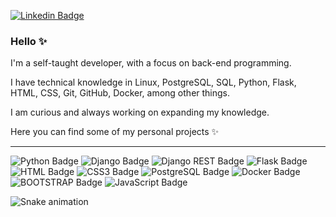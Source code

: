 [![Linkedin Badge](https://img.shields.io/badge/LinkedIn-0077B5?style=for-the-badge&logo=linkedin&logoColor=white&link=https://www.linkedin.com/in/https://www.linkedin.com/in/alineem/)](https://www.linkedin.com/in/alineem/)

### Hello ✨

I'm a self-taught developer, with a focus on back-end programming.

I have technical knowledge in Linux, PostgreSQL, SQL, Python, Flask, HTML, CSS, Git, GitHub, Docker, among other things.

I am curious and always working on expanding my knowledge. 

Here you can find some of my personal projects ✨

_________________________________________________________________________________________________________________________________________________________________________________


![Python Badge](https://img.shields.io/badge/Python-14354C?style=for-the-badge&logo=python&logoColor=white)
![Django Badge](https://img.shields.io/badge/Django-092E20?style=for-the-badge&logo=django&logoColor=white)
![Django REST Badge](https://img.shields.io/badge/DJANGO-REST-ff1709?style=for-the-badge&logo=django&logoColor=white&color=ff1709&labelColor=gray)
![Flask Badge](https://img.shields.io/badge/Flask-000000?style=for-the-badge&logo=flask&logoColor=white)
![HTML Badge](https://img.shields.io/badge/HTML5-E34F26?style=for-the-badge&logo=html5&logoColor=white)
![CSS3 Badge](https://img.shields.io/badge/CSS3-1572B6?style=for-the-badge&logo=css3&logoColor=white)
![PostgreSQL Badge](https://img.shields.io/badge/PostgreSQL-316192?style=for-the-badge&logo=postgresql&logoColor=white)
![Docker Badge](https://img.shields.io/badge/Docker-2CA5E0?style=for-the-badge&logo=docker&logoColor=white)
![BOOTSTRAP Badge](https://img.shields.io/badge/Bootstrap-563D7C?style=for-the-badge&logo=bootstrap&logoColor=whit)
![JavaScript Badge](https://img.shields.io/badge/JavaScript-323330?style=for-the-badge&logo=javascript&logoColor=F7DF1E)

 ![Snake animation](https://github.com/alineem/alineem/blob/output/github-contribution-grid-snake.svg)
 
